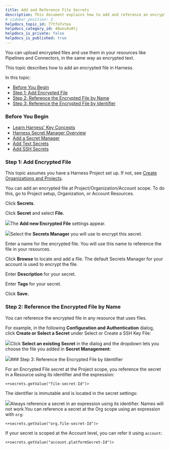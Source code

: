 ```yaml
---
title: Add and Reference File Secrets
description: This document explains how to add and reference an encrypted file secret.
# sidebar_position: 2
helpdocs_topic_id: 77tfo7vtea
helpdocs_category_id: 48wnu4u0tj
helpdocs_is_private: false
helpdocs_is_published: true
---
```


You can upload encrypted files and use them in your resources like Pipelines and Connectors, in the same way as encrypted text.

This topic describes how to add an encrypted file in Harness.

In this topic:

* [Before You Begin](#before_you_begin)
* [Step 1: Add Encrypted File](https://ngdocs.harness.io/article/77tfo7vtea-add-file-secrets#step_1_add_encrypted_file)
* [Step 2: Reference the Encrypted File by Name](https://ngdocs.harness.io/article/77tfo7vtea-add-file-secrets#step_2_reference_the_encrypted_file_by_name)
* [Step 3: Reference the Encrypted File by Identifier](https://ngdocs.harness.io/article/77tfo7vtea-add-file-secrets#step_3_reference_the_encrypted_file_by_identifier)

### Before You Begin

* [Learn Harness' Key Concepts](/article/hv2758ro4e-learn-harness-key-concepts)
* [Harness Secret Manager Overview](/article/hngrlb7rd6-harness-secret-manager-overview)
* [Add a Secret Manager](/article/bo4qbrcggv-add-secrets-manager)
* [Add Text Secrets](/article/osfw70e59c-add-use-text-secrets)
* [Add SSH Secrets](/article/xmp9j0dk8b-add-use-ssh-secrets)

### Step 1: Add Encrypted File

This topic assumes you have a Harness Project set up. If not, see [Create Organizations and Projects](https://ngdocs.harness.io/article/36fw2u92i4-create-an-organization).

You can add an encrypted file at Project/Organization/Account scope. To do this, go to Project setup, Organization, or Account Resources.

Click **Secrets**.

Click **Secret** and select **File.**

![](https://files.helpdocs.io/i5nl071jo5/articles/77tfo7vtea/1627457236985/screenshot-2021-07-28-at-10-58-14-am.png)The **Add new Encrypted File** settings appear.

![](https://files.helpdocs.io/i5nl071jo5/articles/77tfo7vtea/1618923388589/screenshot-2021-04-20-at-6-16-06-pm.png)Select the **Secrets Manager** you will use to encrypt this secret.

Enter a name for the encrypted file. You will use this name to reference the file in your resources.

Click **Browse** to locate and add a file. The default Secrets Manager for your account is used to encrypt the file.

Enter **Description** for your secret.

Enter **Tags** for your secret.

Click **Save.**

### Step 2: Reference the Encrypted File by Name

You can reference the encrypted file in any resource that uses files.

For example, in the following **Configuration and Authentication** dialog, click **Create or Select a Secret** under Select or Create a SSH Key File:

![](https://files.helpdocs.io/i5nl071jo5/articles/77tfo7vtea/1618993234186/screenshot-2021-04-21-at-12-39-25-pm.png)Click **Select an existing Secret** in the dialog and the dropdown lets you choose the file you added in **Secret Management:**

![](https://files.helpdocs.io/i5nl071jo5/articles/77tfo7vtea/1618993605326/screenshot-2021-04-21-at-1-53-22-pm.png)### Step 3: Reference the Encrypted File by Identifier

For an Encrypted File secret at the Project scope, you reference the secret in a Resource using its identifier and the expression: 


```
<+secrets.getValue("file-secret-Id")>
```
The identifier is immutable and is located in the secret settings:

![](https://files.helpdocs.io/i5nl071jo5/articles/77tfo7vtea/1646177317235/clean-shot-2022-03-01-at-15-27-04.png)Always reference a secret in an expression using its identifier. Names will not work.You can reference a secret at the Org scope using an expression with `org`:


```
<+secrets.getValue("org.file-secret-Id")>
```
If your secret is scoped at the Account level, you can refer it using `account`:


```
<+secrets.getValue("account.platformSecret-Id")>
```
